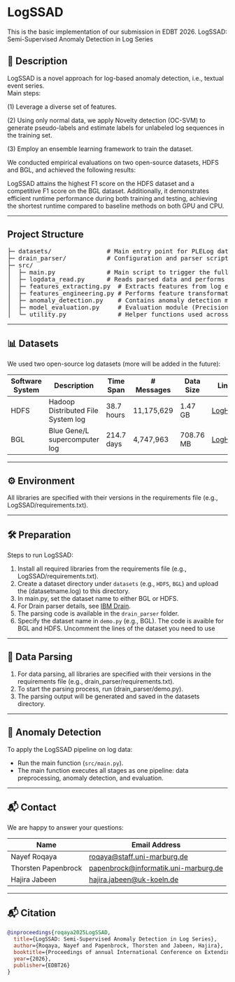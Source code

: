 # **LogSSAD**
This is the basic implementation of our submission in EDBT 2026. LogSSAD: Semi-Supervised Anomaly Detection in Log Series

## 📌 Description
LogSSAD is a novel approach for log-based anomaly detection, i.e., textual event series.  
Main steps:

(1) Leverage a diverse set of features.  

(2) Using only normal data, we apply Novelty detection (OC-SVM) to generate pseudo-labels and estimate labels for unlabeled log sequences in the training set.  

(3) Employ an ensemble learning framework to train the dataset.  

We conducted empirical evaluations on two open-source datasets, HDFS and BGL, and achieved the following results:  

LogSSAD attains the highest F1 score on the HDFS dataset and a competitive F1 score on the BGL dataset. Additionally, it demonstrates efficient runtime performance during both training and testing, achieving the shortest runtime compared to baseline methods on both GPU and CPU.

---

## Project Structure
<pre>
├─ datasets/               # Main entry point for PLELog datasets  
├─ drain_parser/           # Configuration and parser scripts for Drain  
├─ src/  
│  ├─ main.py              # Main script to trigger the full pipeline  
│  ├─ logdata_read.py      # Reads parsed data and performs cleaning and column selection  
│  ├─ features_extracting.py  # Extracts features from log events  
│  ├─ features_engineering.py # Performs feature transformation  
│  ├─ anomaly_detection.py    # Contains anomaly detection modules  
│  ├─ model_evaluation.py     # Evaluation module (Precision, Recall, F1-score, etc.)  
│  └─ utility.py              # Helper functions used across different stages  
</pre>   
---

## 📊 Datasets
We used two open-source log datasets (more will be added in the future):

| Software System | Description                          | Time Span  | # Messages   | Data Size | Link |
|-----------------|--------------------------------------|------------|--------------|-----------|------|
| HDFS            | Hadoop Distributed File System log   | 38.7 hours | 11,175,629   | 1.47 GB   | [LogHub](https://github.com/logpai/loghub) |
| BGL             | Blue Gene/L supercomputer log        | 214.7 days | 4,747,963    | 708.76 MB | [LogHub](https://github.com/logpai/loghub)  |

---

## ⚙️ Environment
All libraries are specified with their versions in the requirements file (e.g., LogSSAD/requirements.txt).

---

## 🛠️ Preparation
Steps to run LogSSAD:

1. Install all required libraries from the requirements file (e.g., LogSSAD/requirements.txt).
2. Create a dataset directory under `datasets` (e.g., `HDFS`, `BGL`) and upload the (datasetname.log) to this directory.
3. In main.py, set the dataset name to either BGL or HDFS.
4. For Drain parser details, see [IBM Drain](https://github.com/logpai/logparser/tree/main/logparser/Drain).
5. The parsing code is available in the `drain_parser` folder.
6. Specify the dataset name in `demo.py` (e.g., BGL). The code is avaible for BGL and HDFS. Uncomment the lines of the dataset you need to use

---

## 📌 Data Parsing
1. For data parsing, all libraries are specified with their versions in the requirements file (e.g., drain_parser/requirements.txt). 
2. To start the parsing process, run (drain_parser/demo.py). 
3. The parsing output will be generated and saved in the datasets directory.

---

## 🚨 Anomaly Detection 
To apply the LogSSAD pipeline on log data:
* Run the main function (`src/main.py`).
* The main function executes all stages as one pipeline: data preprocessing, anomaly detection, and evaluation.

---

## 📬 Contact
We are happy to answer your questions:   

| Name               | Email Address                             |
|--------------------|-------------------------------------------|
| Nayef Roqaya       | roqaya@staff.uni-marburg.de               |
| Thorsten Papenbrock| papenbrock@informatik.uni-marburg.de      |
| Hajira Jabeen      | hajira.jabeen@uk-koeln.de                 |

---

## 📬 Citation
```bibtex
@inproceedings{roqaya2025LogSSAD,
  title={LogSSAD: Semi-Supervised Anomaly Detection in Log Series},
  author={Roqaya, Nayef and Papenbrock, Thorsten and Jabeen, Hajira},
  booktitle={Proceedings of annual International Conference on Extending Database Technology (EDBT)},
  year={2026},
  publisher={EDBT26}
}

